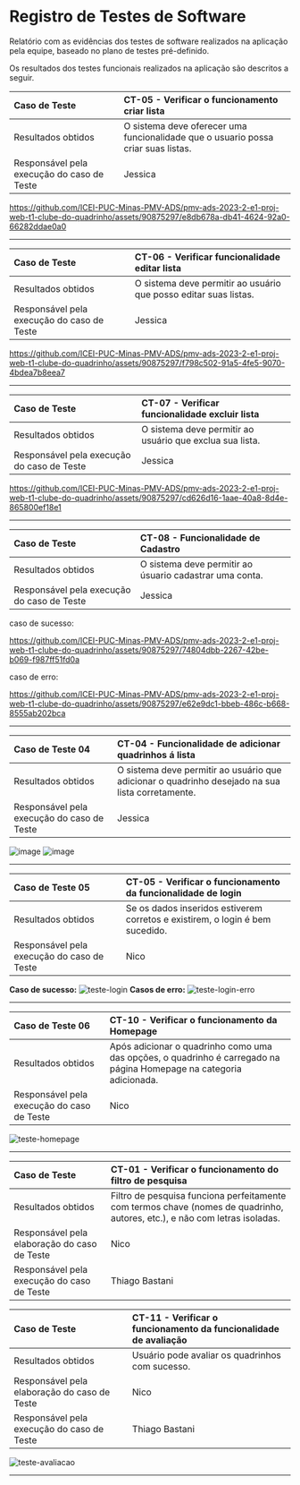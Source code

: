 # Registro de Testes de Software

Relatório com as evidências dos testes de software realizados na aplicação pela equipe, baseado no plano de testes pré-definido.

Os resultados dos testes funcionais realizados na aplicação são descritos a seguir. 


|Caso de Teste    | CT-05 - Verificar o funcionamento criar lista |
|:---|:---|
| Resultados obtidos | O sistema deve oferecer uma funcionalidade que o usuario possa criar suas listas.  |
| Responsável pela execução do caso de Teste |  Jessica |

https://github.com/ICEI-PUC-Minas-PMV-ADS/pmv-ads-2023-2-e1-proj-web-t1-clube-do-quadrinho/assets/90875297/e8db678a-db41-4624-92a0-66282ddae0a0

---------------


|Caso de Teste    | CT-06 - Verificar funcionalidade editar lista  |
|:---|:---|
| Resultados obtidos | O sistema deve permitir ao usuário que posso editar suas listas. |
| Responsável pela execução do caso de Teste |  Jessica |

https://github.com/ICEI-PUC-Minas-PMV-ADS/pmv-ads-2023-2-e1-proj-web-t1-clube-do-quadrinho/assets/90875297/f798c502-91a5-4fe5-9070-4bdea7b8eea7

---------------

|Caso de Teste    |  CT-07 - Verificar funcionalidade excluir lista |
|:---|:---|
| Resultados obtidos | O sistema deve permitir ao usuário que exclua sua lista. |
| Responsável pela execução do caso de Teste | Jessica |

https://github.com/ICEI-PUC-Minas-PMV-ADS/pmv-ads-2023-2-e1-proj-web-t1-clube-do-quadrinho/assets/90875297/cd626d16-1aae-40a8-8d4e-865800ef18e1

---------------
|Caso de Teste    | CT-08 -  Funcionalidade de Cadastro |
|:---|:---|
| Resultados obtidos | O sistema deve permitir ao úsuario cadastrar uma conta.  |
| Responsável pela execução do caso de Teste | Jessica |

caso de sucesso:

https://github.com/ICEI-PUC-Minas-PMV-ADS/pmv-ads-2023-2-e1-proj-web-t1-clube-do-quadrinho/assets/90875297/74804dbb-2267-42be-b069-f987ff51fd0a

caso de erro:


https://github.com/ICEI-PUC-Minas-PMV-ADS/pmv-ads-2023-2-e1-proj-web-t1-clube-do-quadrinho/assets/90875297/e62e9dc1-bbeb-486c-b668-8555ab202bca


---------------


|Caso de Teste 04    | CT-04 -  Funcionalidade de adicionar quadrinhos á lista |
|:---|:---|
| Resultados obtidos | O sistema deve permitir ao usuário que  adicionar o quadrinho desejado na sua lista corretamente.  |
| Responsável pela execução do caso de Teste | Jessica |

![image](https://github.com/JessicaHora/Studies/blob/main/Captura%20de%20tela%202023-11-26%20145611.png)
![image](https://github.com/JessicaHora/Studies/blob/main/Captura%20de%20tela%202023-11-26%20145831.png)

---------------


|Caso de Teste 05    | CT-05 - Verificar o funcionamento da funcionalidade de login |
|:---|:---|
| Resultados obtidos | Se os dados inseridos estiverem corretos e existirem, o login é bem sucedido. |
| Responsável pela execução do caso de Teste | Nico |

**Caso de sucesso:**
![teste-login](https://github.com/ICEI-PUC-Minas-PMV-ADS/pmv-ads-2023-2-e1-proj-web-t1-clube-do-quadrinho/assets/99574248/1ec7933b-61ea-4409-9b15-5535bacefffa)
**Casos de erro:**
![teste-login-erro](https://github.com/ICEI-PUC-Minas-PMV-ADS/pmv-ads-2023-2-e1-proj-web-t1-clube-do-quadrinho/assets/99574248/be8a5575-e94a-437d-b232-15fc5cd1d60c)

---------------

|Caso de Teste 06    | CT-10 - Verificar o funcionamento da Homepage |
|:---|:---|
| Resultados obtidos | Após adicionar o quadrinho como uma das opções, o quadrinho é carregado na página Homepage na categoria adicionada. |
| Responsável pela execução do caso de Teste | Nico |

![teste-homepage](https://github.com/ICEI-PUC-Minas-PMV-ADS/pmv-ads-2023-2-e1-proj-web-t1-clube-do-quadrinho/assets/99574248/7d85a238-bdf4-4ad0-bcd6-5514e6ec2484)

---------------

|Caso de Teste    | CT-01 - Verificar o funcionamento do filtro de pesquisa |
|:---|:---|
| Resultados obtidos | Filtro de pesquisa funciona perfeitamente com termos chave (nomes de quadrinho, autores, etc.), e não com letras isoladas. |
| Responsável pela elaboração do caso de Teste | Nico |
| Responsável pela execução do caso de Teste | Thiago Bastani |

|Caso de Teste    | CT-11 - Verificar o funcionamento da funcionalidade de avaliação |
|:---|:---|
| Resultados obtidos | Usuário pode avaliar os quadrinhos com sucesso. |
| Responsável pela elaboração do caso de Teste | Nico |
| Responsável pela execução do caso de Teste | Thiago Bastani |

![teste-avaliacao](https://github.com/ICEI-PUC-Minas-PMV-ADS/pmv-ads-2023-2-e1-proj-web-t1-clube-do-quadrinho/assets/34927611/9c9be524-86c2-449c-963d-25e876083c71)

---------------


